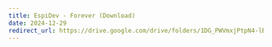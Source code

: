 ```yaml
---
title: EspiDev - Forever (Download)
date: 2024-12-29
redirect_url: https://drive.google.com/drive/folders/1DG_PWVmxjPtpN4-lBgwRLjXECx5EhNQR?usp=drive_link
---
```

